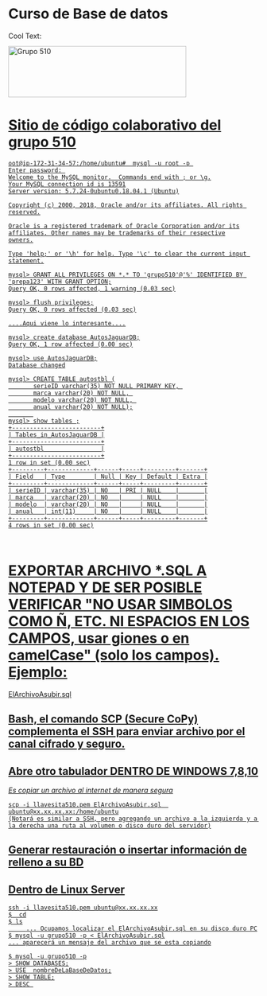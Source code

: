 # Curso de Base de datos
<a href="http://cooltext.com" target="_top"><img src="https://cooltext.com/images/ct_pixel.gif" width="80" height="15" alt="Cool Text: Logo and Graphics Generator" border="0" /></a>

<a href="https://cooltext.com"><img src="https://images.cooltext.com/5191263.gif" width="358" height="103" alt="Grupo 510" />
<body>

# Sitio de código colaborativo del grupo 510
``` 
oot@ip-172-31-34-57:/home/ubuntu#  mysql -u root -p 
Enter password: 
Welcome to the MySQL monitor.  Commands end with ; or \g.
Your MySQL connection id is 13591
Server version: 5.7.24-0ubuntu0.18.04.1 (Ubuntu)

Copyright (c) 2000, 2018, Oracle and/or its affiliates. All rights reserved.

Oracle is a registered trademark of Oracle Corporation and/or its
affiliates. Other names may be trademarks of their respective
owners.

Type 'help;' or '\h' for help. Type '\c' to clear the current input statement.

mysql> GRANT ALL PRIVILEGES ON *.* TO 'grupo510'@'%' IDENTIFIED BY 'prepa123' WITH GRANT OPTION;
Query OK, 0 rows affected, 1 warning (0.03 sec)

mysql> flush privileges;
Query OK, 0 rows affected (0.03 sec)

....Aqui viene lo interesante....

mysql> create database AutosJaguarDB;
Query OK, 1 row affected (0.00 sec)

mysql> use AutosJaguarDB;
Database changed

mysql> CREATE TABLE autostbl (
       serieID varchar(35) NOT NULL PRIMARY KEY, 
       marca varchar(20) NOT NULL, 
       modelo varchar(20) NOT NULL, 
       anual varchar(20) NOT NULL);
       
mysql> show tables ;
+-------------------------+
| Tables_in_AutosJaguarDB |
+-------------------------+
| autostbl                |
+-------------------------+
1 row in set (0.00 sec)
+---------+-------------+------+-----+---------+-------+
| Field   | Type        | Null | Key | Default | Extra |
+---------+-------------+------+-----+---------+-------+
| serieID | varchar(35) | NO   | PRI | NULL    |       |
| marca   | varchar(20) | NO   |     | NULL    |       |
| modelo  | varchar(20) | NO   |     | NULL    |       |
| anual   | int(11)     | NO   |     | NULL    |       |
+---------+-------------+------+-----+---------+-------+
4 rows in set (0.00 sec)



``` 


# EXPORTAR ARCHIVO *.SQL A NOTEPAD Y DE SER POSIBLE VERIFICAR "NO USAR SIMBOLOS COMO Ñ, ETC. NI ESPACIOS EN LOS CAMPOS, usar giones o en camelCase" (solo los campos). Ejemplo:
ElArchivoAsubir.sql


## Bash, el comando SCP (Secure CoPy) complementa el SSH para enviar archivo por el canal cifrado y seguro.
## Abre otro tabulador DENTRO DE WINDOWS 7,8,10
_Es copiar un archivo al internet de manera segura_
``` 
scp -i llavesita510.pem ElArchivoAsubir.sql  ubuntu@xx.xx.xx.xx:/home/ubuntu
(Notará es similar a SSH, pero agregando un archivo a la izquierda y a la derecha una ruta al volumen o disco duro del servidor)

```

## Generar restauración o insertar información de relleno a su BD
## Dentro de Linux Server
```
ssh -i llavesita510.pem ubuntu@xx.xx.xx.xx
$  cd
$ ls
     ... Ocupamos localizar el ElArchivoAsubir.sql en su disco duro PC
$ mysql -u grupo510 -p < ElArchivoAsubir.sql
... aparecerá un mensaje del archivo que se esta copiando

$ mysql -u grupo510 -p
> SHOW DATABASES;
> USE  nombreDeLaBaseDeDatos;
> SHOW TABLE;
> DESC 

``` 
